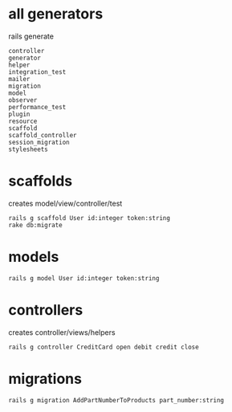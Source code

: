# all generators

rails generate

    controller
    generator
    helper
    integration_test
    mailer
    migration
    model
    observer
    performance_test
    plugin
    resource
    scaffold
    scaffold_controller
    session_migration
    stylesheets

# scaffolds

creates model/view/controller/test

    rails g scaffold User id:integer token:string
    rake db:migrate

# models

    rails g model User id:integer token:string

# controllers

creates controller/views/helpers

    rails g controller CreditCard open debit credit close

# migrations

    rails g migration AddPartNumberToProducts part_number:string


